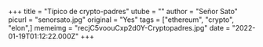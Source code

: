 +++
title = "Típico de crypto-padres"
utube = ""
author = "Señor Sato"
picurl = "senorsato.jpg"
original = "Yes"
tags = ["ethereum", "crypto", "elon",]
memeimg = "recjC5voouCxp2d0Y-Cryptopadres.jpg"
date = "2022-01-19T01:12:22.000Z"
+++